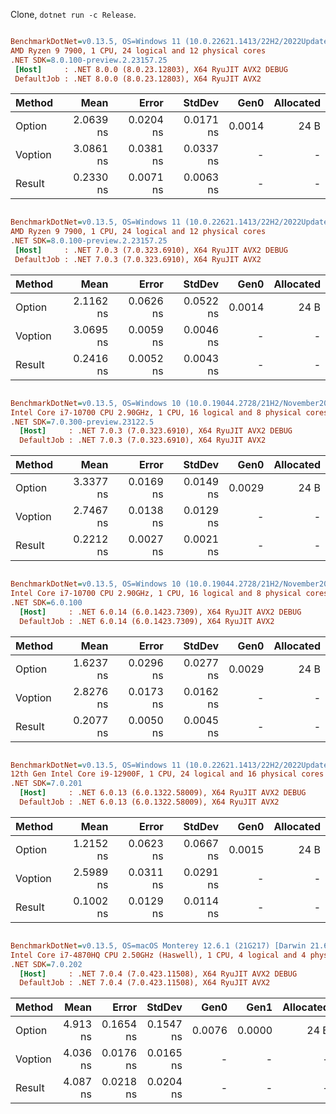 ﻿Clone, `dotnet run -c Release`.
 
 
 ``` ini

BenchmarkDotNet=v0.13.5, OS=Windows 11 (10.0.22621.1413/22H2/2022Update/SunValley2)
AMD Ryzen 9 7900, 1 CPU, 24 logical and 12 physical cores
.NET SDK=8.0.100-preview.2.23157.25
  [Host]     : .NET 8.0.0 (8.0.23.12803), X64 RyuJIT AVX2 DEBUG
  DefaultJob : .NET 8.0.0 (8.0.23.12803), X64 RyuJIT AVX2


```
|  Method |      Mean |     Error |    StdDev |   Gen0 | Allocated |
|-------- |----------:|----------:|----------:|-------:|----------:|
|  Option | 2.0639 ns | 0.0204 ns | 0.0171 ns | 0.0014 |      24 B |
| Voption | 3.0861 ns | 0.0381 ns | 0.0337 ns |      - |         - |
|  Result | 0.2330 ns | 0.0071 ns | 0.0063 ns |      - |         - |

 
 ``` ini

BenchmarkDotNet=v0.13.5, OS=Windows 11 (10.0.22621.1413/22H2/2022Update/SunValley2)
AMD Ryzen 9 7900, 1 CPU, 24 logical and 12 physical cores
.NET SDK=8.0.100-preview.2.23157.25
  [Host]     : .NET 7.0.3 (7.0.323.6910), X64 RyuJIT AVX2 DEBUG
  DefaultJob : .NET 7.0.3 (7.0.323.6910), X64 RyuJIT AVX2


```
|  Method |      Mean |     Error |    StdDev |   Gen0 | Allocated |
|-------- |----------:|----------:|----------:|-------:|----------:|
|  Option | 2.1162 ns | 0.0626 ns | 0.0522 ns | 0.0014 |      24 B |
| Voption | 3.0695 ns | 0.0059 ns | 0.0046 ns |      - |         - |
|  Result | 0.2416 ns | 0.0052 ns | 0.0043 ns |      - |         - |

``` ini

BenchmarkDotNet=v0.13.5, OS=Windows 10 (10.0.19044.2728/21H2/November2021Update)
Intel Core i7-10700 CPU 2.90GHz, 1 CPU, 16 logical and 8 physical cores
.NET SDK=7.0.300-preview.23122.5
  [Host]     : .NET 7.0.3 (7.0.323.6910), X64 RyuJIT AVX2 DEBUG
  DefaultJob : .NET 7.0.3 (7.0.323.6910), X64 RyuJIT AVX2


```
|  Method |      Mean |     Error |    StdDev |   Gen0 | Allocated |
|-------- |----------:|----------:|----------:|-------:|----------:|
|  Option | 3.3377 ns | 0.0169 ns | 0.0149 ns | 0.0029 |      24 B |
| Voption | 2.7467 ns | 0.0138 ns | 0.0129 ns |      - |         - |
|  Result | 0.2212 ns | 0.0027 ns | 0.0021 ns |      - |         - |

``` ini

BenchmarkDotNet=v0.13.5, OS=Windows 10 (10.0.19044.2728/21H2/November2021Update)
Intel Core i7-10700 CPU 2.90GHz, 1 CPU, 16 logical and 8 physical cores
.NET SDK=6.0.100
  [Host]     : .NET 6.0.14 (6.0.1423.7309), X64 RyuJIT AVX2 DEBUG
  DefaultJob : .NET 6.0.14 (6.0.1423.7309), X64 RyuJIT AVX2


```
|  Method |      Mean |     Error |    StdDev |   Gen0 | Allocated |
|-------- |----------:|----------:|----------:|-------:|----------:|
|  Option | 1.6237 ns | 0.0296 ns | 0.0277 ns | 0.0029 |      24 B |
| Voption | 2.8276 ns | 0.0173 ns | 0.0162 ns |      - |         - |
|  Result | 0.2077 ns | 0.0050 ns | 0.0045 ns |      - |         - |

```ini

BenchmarkDotNet=v0.13.5, OS=Windows 11 (10.0.22621.1413/22H2/2022Update/SunValley2)
12th Gen Intel Core i9-12900F, 1 CPU, 24 logical and 16 physical cores
.NET SDK=7.0.201
  [Host]     : .NET 6.0.13 (6.0.1322.58009), X64 RyuJIT AVX2 DEBUG
  DefaultJob : .NET 6.0.13 (6.0.1322.58009), X64 RyuJIT AVX2


```
|  Method |      Mean |     Error |    StdDev |   Gen0 | Allocated |
|-------- |----------:|----------:|----------:|-------:|----------:|
|  Option | 1.2152 ns | 0.0623 ns | 0.0667 ns | 0.0015 |      24 B |
| Voption | 2.5989 ns | 0.0311 ns | 0.0291 ns |      - |         - |
|  Result | 0.1002 ns | 0.0129 ns | 0.0114 ns |      - |         - |

```ini

BenchmarkDotNet=v0.13.5, OS=macOS Monterey 12.6.1 (21G217) [Darwin 21.6.0]
Intel Core i7-4870HQ CPU 2.50GHz (Haswell), 1 CPU, 4 logical and 4 physical cores
.NET SDK=7.0.202
  [Host]     : .NET 7.0.4 (7.0.423.11508), X64 RyuJIT AVX2 DEBUG
  DefaultJob : .NET 7.0.4 (7.0.423.11508), X64 RyuJIT AVX2


```
|  Method |     Mean |     Error |    StdDev |   Gen0 |   Gen1 | Allocated |
|-------- |---------:|----------:|----------:|-------:|-------:|----------:|
|  Option | 4.913 ns | 0.1654 ns | 0.1547 ns | 0.0076 | 0.0000 |      24 B |
| Voption | 4.036 ns | 0.0176 ns | 0.0165 ns |      - |      - |         - |
|  Result | 4.087 ns | 0.0218 ns | 0.0204 ns |      - |      - |         - |
